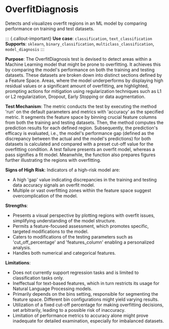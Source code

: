 # OverfitDiagnosis

Detects and visualizes overfit regions in an ML model by comparing performance on training and test datasets.


::: {.callout-important}
**Use case**: `classification`, `text_classification`<br>
**Supports**: `sklearn`, `binary_classification`, `multiclass_classification`, `model_diagnosis`
:::

**Purpose**: The OverfitDiagnosis test is devised to detect areas within a Machine Learning model that might be
prone to overfitting. It achieves this by comparing the model's performance on both the training and testing
datasets. These datasets are broken down into distinct sections defined by a Feature Space. Areas, where the model
underperforms by displaying high residual values or a significant amount of overfitting, are highlighted, prompting
actions for mitigation using regularization techniques such as L1 or L2 regularization, Dropout, Early Stopping or
data augmentation.

**Test Mechanism**: The metric conducts the test by executing the method 'run' on the default parameters and
metrics with 'accuracy' as the specified metric. It segments the feature space by binning crucial feature columns
from both the training and testing datasets. Then, the method computes the prediction results for each defined
region. Subsequently, the prediction's efficacy is evaluated, i.e., the model's performance gap (defined as the
discrepancy between the actual and the model's predictions) for both datasets is calculated and compared with a
preset cut-off value for the overfitting condition. A test failure presents an overfit model, whereas a pass
signifies a fit model. Meanwhile, the function also prepares figures further illustrating the regions with
overfitting.

**Signs of High Risk**: Indicators of a high-risk model are:
- A high 'gap' value indicating discrepancies in the training and testing data accuracy signals an overfit model.
- Multiple or vast overfitting zones within the feature space suggest overcomplication of the model.

**Strengths**:
- Presents a visual perspective by plotting regions with overfit issues, simplifying understanding of the model
structure.
- Permits a feature-focused assessment, which promotes specific, targeted modifications to the model.
- Caters to modifications of the testing parameters such as 'cut_off_percentage' and 'features_column' enabling a
personalized analysis.
- Handles both numerical and categorical features.

**Limitations**:
- Does not currently support regression tasks and is limited to classification tasks only.
- Ineffectual for text-based features, which in turn restricts its usage for Natural Language Processing models.
- Primarily depends on the bins setting, responsible for segmenting the feature space. Different bin configurations
might yield varying results.
- Utilization of a fixed cut-off percentage for making overfitting decisions, set arbitrarily, leading to a
possible risk of inaccuracy.
- Limitation of performance metrics to accuracy alone might prove inadequate for detailed examination, especially
for imbalanced datasets.